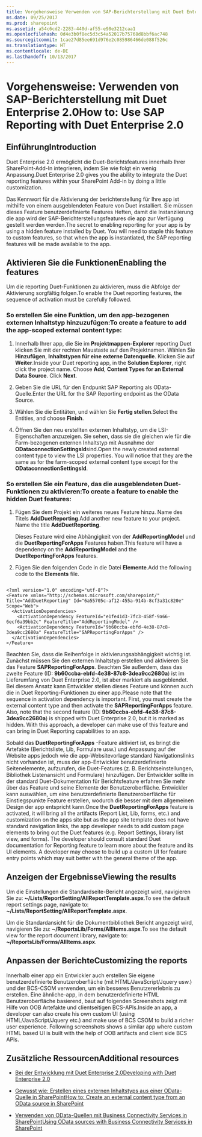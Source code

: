 ```yaml
---
title: Vorgehensweise Verwenden von SAP-Berichterstellung mit Duet Enterprise 2.0
ms.date: 09/25/2017
ms.prod: sharepoint
ms.assetid: a54c6cd2-2283-440d-af55-e98e3212caa1
ms.openlocfilehash: 0d4e3b0f8ec5d3c54a52017b75768d8bbf6ac748
ms.sourcegitcommit: 1cae27d85ee691d976e2c085986466de088f526c
ms.translationtype: HT
ms.contentlocale: de-DE
ms.lasthandoff: 10/13/2017
---
```

# <a name="how-to-use-sap-reporting-with-duet-enterprise-20"></a><span data-ttu-id="698c1-102">Vorgehensweise: Verwenden von SAP-Berichterstellung mit Duet Enterprise 2.0</span><span class="sxs-lookup"><span data-stu-id="698c1-102">How to: Use SAP Reporting with Duet Enterprise 2.0</span></span>

## <a name="introduction"></a><span data-ttu-id="698c1-103">Einführung</span><span class="sxs-lookup"><span data-stu-id="698c1-103">Introduction</span></span>
<span data-ttu-id="698c1-104"><a name="bkmk_Introduction"> </a></span><span class="sxs-lookup"><span data-stu-id="698c1-104"></span></span>

<span data-ttu-id="698c1-105">Duet Enterprise 2.0 ermöglicht die Duet-Berichtsfeatures innerhalb Ihrer SharePoint-Add-In integrieren, indem Sie wie folgt ein wenig Anpassung.</span><span class="sxs-lookup"><span data-stu-id="698c1-105">Duet Enterprise 2.0 gives you the ability to integrate the Duet reporting features within your SharePoint Add-in by doing a little customization.</span></span>
  
    
    
<span data-ttu-id="698c1-p101">Das Kennwort für die Aktivierung der berichterstellung für Ihre app ist mithilfe von einem ausgeblendeten Feature von Duet installiert. Sie müssen dieses Feature benutzerdefinierte Features Heften, damit die Instanziierung die app wird der SAP-Berichterstellungsfeatures die app zur Verfügung gestellt werden werden.</span><span class="sxs-lookup"><span data-stu-id="698c1-p101">The secret to enabling reporting for your app is by using a hidden feature installed by Duet. You will need to staple this feature to custom features, so that when the app is instantiated, the SAP reporting features will be made available to the app.</span></span>
  
    
    

## <a name="enabling-the-features"></a><span data-ttu-id="698c1-108">Aktivieren Sie die Funktionen</span><span class="sxs-lookup"><span data-stu-id="698c1-108">Enabling the features</span></span>
<span data-ttu-id="698c1-109"><a name="bkmk_EnablingTheFeatures"> </a></span><span class="sxs-lookup"><span data-stu-id="698c1-109"></span></span>

<span data-ttu-id="698c1-110">Um die reporting Duet-Funktionen zu aktivieren, muss die Abfolge der Aktivierung sorgfältig folgen.</span><span class="sxs-lookup"><span data-stu-id="698c1-110">To enable the Duet reporting features, the sequence of activation must be carefully followed.</span></span>
  
    
    

### <a name="to-create-a-feature-to-add-the-app-scoped-external-content-type"></a><span data-ttu-id="698c1-111">So erstellen Sie eine Funktion, um den app-bezogenen externen Inhaltstyp hinzuzufügen:</span><span class="sxs-lookup"><span data-stu-id="698c1-111">To create a feature to add the app-scoped external content type:</span></span>


1. <span data-ttu-id="698c1-p102">Innerhalb Ihrer app, die Sie im **Projektmappen-Explorer** reporting Duet klicken Sie mit der rechten Maustaste auf den Projektnamen. Wählen Sie **Hinzufügen**, **Inhaltstypen für eine externe Datenquelle**. Klicken Sie auf **Weiter**.</span><span class="sxs-lookup"><span data-stu-id="698c1-p102">Inside your Duet reporting app, in the **Solution Explorer**, right click the project name. Choose **Add**, **Content Types for an External Data Source**. Click **Next**.</span></span>
    
  
2. <span data-ttu-id="698c1-115">Geben Sie die URL für den Endpunkt SAP Reporting als OData-Quelle.</span><span class="sxs-lookup"><span data-stu-id="698c1-115">Enter the URL for the SAP Reporting endpoint as the OData Source.</span></span>
    
  
3. <span data-ttu-id="698c1-116">Wählen Sie die Entitäten, und wählen Sie **Fertig stellen**.</span><span class="sxs-lookup"><span data-stu-id="698c1-116">Select the Entities, and choose **Finish**.</span></span>
    
  
4. <span data-ttu-id="698c1-p103">Öffnen Sie den neu erstellten externen Inhaltstyp, um die LSI-Eigenschaften anzuzeigen. Sie sehen, dass sie die gleichen wie für die Farm-bezogenen externen Inhaltstyp mit Ausnahme der **ODataconnectionSettingsId**sind.</span><span class="sxs-lookup"><span data-stu-id="698c1-p103">Open the newly created external content type to view the LSI properties. You will notice that they are the same as for the farm-scoped external content type except for the **ODataconnectionSettingsId**.</span></span>
    
  

### <a name="to-create-a-feature-to-enable-the-hidden-duet-features"></a><span data-ttu-id="698c1-119">So erstellen Sie ein Feature, das die ausgeblendeten Duet-Funktionen zu aktivieren:</span><span class="sxs-lookup"><span data-stu-id="698c1-119">To create a feature to enable the hidden Duet features:</span></span>


1. <span data-ttu-id="698c1-p104">Fügen Sie dem Projekt ein weiteres neues Feature hinzu. Name des Titels **AddDuetReporting**.</span><span class="sxs-lookup"><span data-stu-id="698c1-p104">Add another new feature to your project. Name the title **AddDuetReporting**.</span></span>
    
    <span data-ttu-id="698c1-122">Dieses Feature wird eine Abhängigkeit von der **AddReportingModel** und die **DuetReportingForApps** Features haben.</span><span class="sxs-lookup"><span data-stu-id="698c1-122">This feature will have a dependency on the **AddReportingModel** and the **DuetReportingForApps** features.</span></span>
    
  
2. <span data-ttu-id="698c1-123">Fügen Sie den folgenden Code in die Datei **Elemente**.</span><span class="sxs-lookup"><span data-stu-id="698c1-123">Add the following code to the **Elements** file.</span></span>
    
```
  
<?xml version="1.0" encoding="utf-8"?>
<Feature xmlns="http://schemas.microsoft.com/sharepoint/" Title="AddDuetReporting" Id="6a55705c-af12-455a-914b-8cf3a31c820e" Scope="Web">
  <ActivationDependencies>
    <ActivationDependency FeatureId="e1fe41d3-7fc3-458f-9a66-6ecf6a39bb2c" FeatureTitle="AddReportingModel" />
    <ActivationDependency FeatureId="9b60ccba-ebfd-4e38-87c8-3dea9cc2680a" FeatureTitle="SAPReportingForApps" />
  </ActivationDependencies>
</Feature>

```

<span data-ttu-id="698c1-p105">Beachten Sie, dass die Reihenfolge in aktivierungsabhängigkeit wichtig ist. Zunächst müssen Sie den externen Inhaltstyp erstellen und aktivieren Sie das Feature **SAPReportingForApps**. Beachten Sie außerdem, dass das zweite Feature (ID: **9b60ccba-ebfd-4e38-87c8-3dea9cc2680a**) ist im Lieferumfang von Duet Enterprise 2.0, ist aber markiert als ausgeblendet. Bei diesem Ansatz kann Entwickler stellen dieses Feature und können auch die in Duet Reporting-Funktionen zu einer app.</span><span class="sxs-lookup"><span data-stu-id="698c1-p105">Please note that the sequence in activation dependency is important. First, you must create the external content type and then activate the **SAPReportingForApps** feature. Also, note that the second feature (ID: **9b60ccba-ebfd-4e38-87c8-3dea9cc2680a**) is shipped with Duet Enterprise 2.0, but it is marked as hidden. With this approach, a developer can make use of this feature and can bring in Duet Reporting capabilities to an app.</span></span>
  
    
    
<span data-ttu-id="698c1-p106">Sobald das **DuetReportingForApps** -Feature aktiviert ist, es bringt die Artefakte (Berichtsliste, Lib, Formulare usw.) und Anpassung auf der Website apps jedoch wie die app-Websitevorlage standard Navigationslinks nicht vorhanden ist, muss der app-Entwickler benutzerdefinierte Seitenelemente, aufzurufen, die Duet-Features (z. B. Berichtseinstellungen, Bibliothek Listenansicht und Formulare) hinzufügen. Der Entwickler sollte in der standard Duet-Dokumentation für Berichtsfeature erfahren Sie mehr über das Feature und seine Elemente der Benutzeroberfläche. Entwickler kann auswählen, um eine benutzerdefinierte Benutzeroberfläche für Einstiegspunkte Feature erstellen, wodurch die besser mit dem allgemeinen Design der app entspricht kann.</span><span class="sxs-lookup"><span data-stu-id="698c1-p106">Once the **DuetReportingForApps** feature is activated, it will bring all the artifacts (Report List, Lib, forms, etc.) and customization on the apps site but as the app site template does not have standard navigation links, the app developer needs to add custom page elements to bring out the Duet features (e.g. Report Settings, library list view, and forms). The developer should consult standard Duet documentation for Reporting feature to learn more about the feature and its UI elements. A developer may choose to build up a custom UI for feature entry points which may suit better with the general theme of the app.</span></span>
  
    
    

## <a name="viewing-the-results"></a><span data-ttu-id="698c1-131">Anzeigen der Ergebnisse</span><span class="sxs-lookup"><span data-stu-id="698c1-131">Viewing the results</span></span>
<span data-ttu-id="698c1-132"><a name="bkmk_ViewingTheResults"> </a></span><span class="sxs-lookup"><span data-stu-id="698c1-132"></span></span>

<span data-ttu-id="698c1-133">Um die Einstellungen die Standardseite-Bericht angezeigt wird, navigieren Sie zu: **~/Lists/ReportSetting/AllReportTemplate.aspx**.</span><span class="sxs-lookup"><span data-stu-id="698c1-133">To see the default report settings page, navigate to: **~/Lists/ReportSetting/AllReportTemplate.aspx**.</span></span>
  
    
    
<span data-ttu-id="698c1-134">Um die Standardansicht für die Dokumentbibliothek Bericht angezeigt wird, navigieren Sie zu: **~/ReportsLib/Forms/AllItems.aspx**.</span><span class="sxs-lookup"><span data-stu-id="698c1-134">To see the default view for the report document library, navigate to: **~/ReportsLib/Forms/AllItems.aspx**.</span></span>
  
    
    

## <a name="customizing-the-reports"></a><span data-ttu-id="698c1-135">Anpassen der Berichte</span><span class="sxs-lookup"><span data-stu-id="698c1-135">Customizing the reports</span></span>
<span data-ttu-id="698c1-136"><a name="bkmk_CustomizingTheReports"> </a></span><span class="sxs-lookup"><span data-stu-id="698c1-136"></span></span>

<span data-ttu-id="698c1-p107">Innerhalb einer app ein Entwickler auch erstellen Sie eigene benutzerdefinierte Benutzeroberfläche (mit HTML/JavaScript/Jquery usw.) und der BCS-CSOM verwenden, um ein besseres Benutzererlebnis zu erstellen. Eine ähnliche-app, in dem benutzerdefinierte HTML Benutzeroberfläche basierend, baut auf folgenden Screenshots zeigt mit Hilfe von OOB Artefakte und clientseitigen BCS-APIs.</span><span class="sxs-lookup"><span data-stu-id="698c1-p107">Inside an app, a developer can also create his own custom UI (using HTML/JavaScript/Jquery etc.) and make use of BCS CSOM to build a richer user experience. Following screenshots shows a similar app where custom HTML based UI is built with the help of OOB artifacts and client side BCS APIs.</span></span>
  
    
    

## <a name="additional-resources"></a><span data-ttu-id="698c1-139">Zusätzliche Ressourcen</span><span class="sxs-lookup"><span data-stu-id="698c1-139">Additional resources</span></span>
<span data-ttu-id="698c1-140"><a name="bk_addresources"> </a></span><span class="sxs-lookup"><span data-stu-id="698c1-140"></span></span>


-  [<span data-ttu-id="698c1-141">Bei der Entwicklung mit Duet Enterprise 2.0</span><span class="sxs-lookup"><span data-stu-id="698c1-141">Developing with Duet Enterprise 2.0</span></span>](developing-with-duet-enterprise-2-0.md)
    
  
-  [<span data-ttu-id="698c1-142">Gewusst wie: Erstellen eines externen Inhaltstyps aus einer OData-Quelle in SharePoint</span><span class="sxs-lookup"><span data-stu-id="698c1-142">How to: Create an external content type from an OData source in SharePoint</span></span>](how-to-create-an-external-content-type-from-an-odata-source-in-sharepoint.md)
    
  
-  [<span data-ttu-id="698c1-143">Verwenden von OData-Quellen mit Business Connectivity Services in SharePoint</span><span class="sxs-lookup"><span data-stu-id="698c1-143">Using OData sources with Business Connectivity Services in SharePoint</span></span>](using-odata-sources-with-business-connectivity-services-in-sharepoint.md)
    
  

